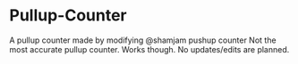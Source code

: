 # Pullup-Counter
A pullup counter made by modifying @shamjam pushup counter
Not the most accurate pullup counter.
Works though.
No updates/edits are planned.
